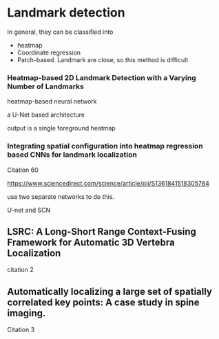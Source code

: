 # Landmark detection

In general, they can be classified into 

- heatmap
- Coordinate regression
- Patch-based.  Landmark are close, so this method is difficult

### Heatmap-based 2D Landmark Detection with a Varying Number of Landmarks

heatmap-based neural network

a U-Net based architecture

output is a single foreground heatmap



### Integrating spatial configuration into heatmap regression based CNNs for landmark localization

Citation 60

https://www.sciencedirect.com/science/article/pii/S1361841518305784

use two separate networks to do this.

U-net and SCN



## LSRC: A Long-Short Range Context-Fusing Framework for Automatic 3D Vertebra Localization  

citation 2

## Automatically localizing a large set of spatially correlated key points: A case study in spine imaging.

Citation 3

